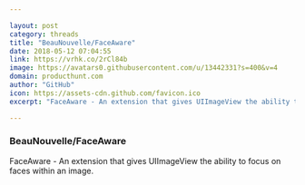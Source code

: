 ```yaml
---

layout: post
category: threads
title: "BeauNouvelle/FaceAware"
date: 2018-05-12 07:04:55
link: https://vrhk.co/2rCl84b
image: https://avatars0.githubusercontent.com/u/13442331?s=400&v=4
domain: producthunt.com
author: "GitHub"
icon: https://assets-cdn.github.com/favicon.ico
excerpt: "FaceAware - An extension that gives UIImageView the ability to focus on faces within an image."

---
```


### BeauNouvelle/FaceAware

FaceAware - An extension that gives UIImageView the ability to focus on faces within an image.